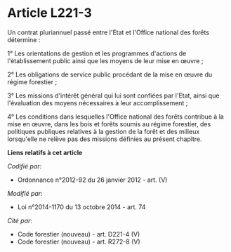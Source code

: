 # Article L221-3

Un contrat pluriannuel passé entre l'Etat et l'Office national des forêts détermine :

1° Les orientations de gestion et les programmes d'actions de l'établissement public ainsi que les moyens de leur mise en
œuvre ;

2° Les obligations de service public procédant de la mise en œuvre du régime forestier ;

3° Les missions d'intérêt général qui lui sont confiées par l'Etat, ainsi que l'évaluation des moyens nécessaires à leur
accomplissement ;

4° Les conditions dans lesquelles l'Office national des forêts contribue à la mise en œuvre, dans les bois et forêts soumis
au régime forestier, des politiques publiques relatives à la gestion de la forêt et des milieux lorsqu'elle ne relève pas des
missions définies au présent chapitre.

**Liens relatifs à cet article**

_Codifié par_:

  - Ordonnance n°2012-92 du 26 janvier 2012 - art. (V)

_Modifié par_:

  - Loi n°2014-1170 du 13 octobre 2014 - art. 74

_Cité par_:

  - Code forestier (nouveau) - art. D221-4 (V)
  - Code forestier (nouveau) - art. R272-8 (V)
